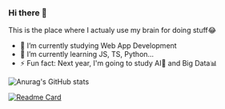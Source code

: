 ### Hi there 👋

This is the place where I actualy use my brain for doing stuff😂

- 🔭 I’m currently studying Web App Development
- 🌱 I’m currently learning JS, TS, Python...
- ⚡ Fun fact: Next year, I'm going to study AI🤖 and Big Data📊

![Anurag's GitHub stats](https://github-readme-stats.vercel.app/api?username=MarcoteRL&show_icons=true&theme=tokyonight)

[![Readme Card](https://github-readme-stats.vercel.app/api/pin/?username=MarcoteRL&repo=github-readme-stats)](https://github.com/anuraghazra/github-readme-stats)
